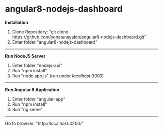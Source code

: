 # angular8-nodejs-dashboard

**Installation**

1. Clone Repository: "git clone https://github.com/yonatanayalon/angular8-nodejs-dashboard.git"
2. Enter folder "angular8-nodejs-dashboard"

***

**Run NodeJS Server**
1. Enter folder "nodejs-api"
2. Run "npm install"
3. Run "node app.js" (run under *localhost:3000*)

***

**Run Angular 8 Application**
1. Enter folder "angular-app"
2. Run "npm install"
3. Run "ng serve"

***

Go to browser: "http://localhost:4200/"
